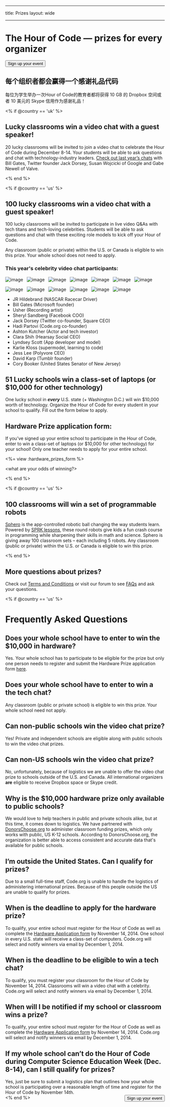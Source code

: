 * * *

title: Prizes layout: wide

* * *

<div class="row">
  <h1 class="col-sm-6">
    The Hour of Code — prizes for every organizer
  </h1>
  
  <div class="col-sm-6 button-container centered">
    <a href="/#join"><button class="signup-button">Sign up your event</button></a>
  </div>
</div>

## 每个组织者都会赢得一个感谢礼品代码

每位为学生举办一次Hour of Code的教育者都将获得 10 GB 的 Dropbox 空间或者 10 美元的 Skype 信用作为感谢礼品！

<% if @country == 'uk' %>

## Lucky classrooms win a video chat with a guest speaker!

20 lucky classrooms will be invited to join a video chat to celebrate the Hour of Code during December 8-14. Your students will be able to ask questions and chat with technology-industry leaders. [Check out last year’s chats](http://www.youtube.com/playlist?list=PLzdnOPI1iJNckJ81gRpJe5mR7imAHDl9a) with Bill Gates, Twitter founder Jack Dorsey, Susan Wojcicki of Google and Gabe Newell of Valve.

<% end %>

<% if @country == 'us' %>

## 100 lucky classrooms win a video chat with a guest speaker!

100 lucky classrooms will be invited to participate in live video Q&As with tech titans and tech-loving celebrities. Students will be able to ask questions and chat with these exciting role models to kick off your Hour of Code.

Any classroom (public or private) within the U.S. or Canada is eligible to win this prize. Your whole school does not need to apply.

### This year's celebrity video chat participants:

![image](/images/fit-120/JR-Hildebrand-headshot.png)&nbsp;&nbsp; ![image](/images/fit-120/Bill-Gates-headshot.jpg)&nbsp;&nbsp; ![image](/images/fit-120/Usher-headshot.jpg)&nbsp;&nbsp; ![image](/images/fit-120/Sheryl-Sandberg-headshot.jpg)&nbsp;&nbsp; ![image](/images/fit-120/Jack-Dorsey-headshot.jpg)&nbsp;&nbsp; ![image](/images/fit-120/Hadi-Partovi-headshot.jpg)&nbsp;&nbsp; ![image](/images/fit-120/Ashton-Kutcher-headshot.jpg)&nbsp;&nbsp;

![image](/images/fit-120/Clara-Shih-headshot.jpg)&nbsp;&nbsp; ![image](/images/fit-120/Lyndsey-Scott-headshot.jpg)&nbsp;&nbsp; ![image](/images/fit-120/Karlie-Kloss-headshot.jpg)&nbsp;&nbsp; ![image](/images/fit-120/Jess-Lee-headshot.jpg)&nbsp;&nbsp; ![image](/images/fit-120/David-Karp-headshot.png)&nbsp;&nbsp; ![image](/images/fit-120/Cory-Booker-headshot.jpg)&nbsp;&nbsp;

  * JR Hildebrand (NASCAR Racecar Driver)
  * Bill Gates (Microsoft founder)
  * Usher (Recording artist)
  * Sheryl Sandberg (Facebook COO)
  * Jack Dorsey (Twitter co-founder, Square CEO)
  * Hadi Partovi (Code.org co-founder)
  * Ashton Kutcher (Actor and tech investor)
  * Clara Shih (Hearsay Social CEO)
  * Lyndsey Scott (App developer and model)
  * Karlie Kloss (supermodel, learning to code)
  * Jess Lee (Polyvore CEO)
  * David Karp (Tumblr founder)
  * Cory Booker (United States Senator of New Jersey)

## 51 Lucky schools win a class-set of laptops (or $10,000 for other technology)

One lucky school in ***every*** U.S. state (+ Washington D.C.) will win $10,000 worth of technology. Organize the Hour of Code for every student in your school to qualify. Fill out the form below to apply.

## Hardware Prize application form:

If you’ve signed up your entire school to participate in the Hour of Code, enter to win a class-set of laptops (or $10,000 for other technology) for your school! Only one teacher needs to apply for your entire school.

<%= view :hardware_prizes_form %>

<what are your odds of winning?>

<see a list of all schools signed up for the hour code in your state. one public k-12 school every u.s. state will win class-set laptops.>

<% end %>

<% if @country == 'us' %>

## 100 classrooms will win a set of programmable robots

[Sphero](http://www.gosphero.com/) is the app-controlled robotic ball changing the way students learn. Powered by [SPRK lessons](http://www.gosphero.com/education/), these round robots give kids a fun crash course in programming while sharpening their skills in math and science. Sphero is giving away 100 classroom sets – each including 5 robots. Any classroom (public or private) within the U.S. or Canada is eligible to win this prize.

<% end %>

## More questions about prizes?

Check out [Terms and Conditions](<%= hoc_uri('/prizes-terms') %>) or visit our forum to see [FAQs](http://support.code.org) and ask your questions.

<% if @country == 'us' %>

# Frequently Asked Questions

## Does your whole school have to enter to win the $10,000 in hardware?

Yes. Your whole school has to participate to be eligible for the prize but only one person needs to register and submit the Hardware Prize application form [here](<%= hoc_uri('/prizes') %>).

## Does your whole school have to enter to win a the tech chat?

Any classroom (public or private school) is eligible to win this prize. Your whole school need not apply.

## Can non-public schools win the video chat prize?

Yes! Private and independent schools are eligible along with public schools to win the video chat prizes.

## Can non-US schools win the video chat prize?

No, unfortunately, because of logistics we are unable to offer the video chat prize to schools outside of the U.S. and Canada. All international organizers **are** eligible to receive Dropbox space or Skype credit.

## Why is the $10,000 hardware prize only available to public schools?

We would love to help teachers in public and private schools alike, but at this time, it comes down to logistics. We have partnered with [DonorsChoose.org](http://donorschoose.org) to administer classroom funding prizes, which only works with public, US K-12 schools. According to DonorsChoose.org, the organization is better able to access consistent and accurate data that's available for public schools.

## I’m outside the United States. Can I qualify for prizes?

Due to a small full-time staff, Code.org is unable to handle the logistics of administering international prizes. Because of this people outside the US are unable to qualify for prizes.

## When is the deadline to apply for the hardware prize?

To qualify, your entire school must register for the Hour of Code as well as complete the [Hardware Application form](<%= hoc_uri('/prizes') %>) by November 14, 2014. One school in every U.S. state will receive a class-set of computers. Code.org will select and notify winners via email by December 1, 2014.

## When is the deadline to be eligible to win a tech chat?

To qualify, you must register your classroom for the Hour of Code by November 14, 2014. Classrooms will win a video chat with a celebrity. Code.org will select and notify winners via email by December 1, 2014.

## When will I be notified if my school or classroom wins a prize?

To qualify, your entire school must register for the Hour of Code as well as complete the [Hardware Application form](<%= hoc_uri('/prizes') %>) by November 14, 2014. Code.org will select and notify winners via email by December 1, 2014.

## If my whole school can’t do the Hour of Code during Computer Science Education Week (Dec. 8-14), can I still qualify for prizes?

Yes, just be sure to submit a logistics plan that outlines how your whole school is participating over a reasonable length of time and register for the Hour of Code by November 14th. <a style="display: block" href="/#join"><button style="float: right;">Sign up your event</button></a> <% end %>